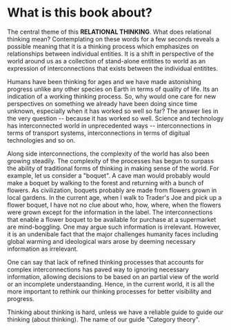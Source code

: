 # What is this book about?

The central theme of this **RELATIONAL THINKING**. What does relational thinking mean? Contemplating on these words for a few seconds reveals a possible meaning that it is a thinking process which emphasizes on relationships between individual entities. It is a shift in perspective of the world around us as a collection of stand-alone entitites to world as an expression of interconnections that exists between the individual entitites. 

Humans have been thinking for ages and we have made astonishing progress unlike any other species on Earth in terms of quality of life. Its an indication of a working thinking process. So, why would one care for new perspectives on something we already have been doing since time unknown, especially when it has worked so well so far? The answer lies in the very question -- because it has worked so well.  Science and technology has interconnected world in unprecedented ways -- interconnections in terms of transport systems, interconnections in terms of digitual technologies and so on. 

Along side interconnections, the complexity of the world has also been growing steadily. The complexity of the processes has begun to surpass the ability of traditional forms of thinking in making sense of the world. For example, let us consider a "boquet". A cave man would probably would make a boquet by walking to the forest and returning with a bunch of flowers. As civilization, boquets probably are made from flowers grown in local gardens.  In the current age, when I walk to Trader's Joe and pick up a flower boquet, I have not no clue about who, how, where, when the flowers were grown except for the information in the label. The interconnections that enable a flower boquet to be available for purchase at a supermarket are mind-boggling. One may argue such information is irrelevant. However, it is an undenibale fact that the major challenges humanity faces including global warming and ideological wars arose by deeming necessary information as irrelevant. 

One can say that lack of refined thinking processes that accounts for complex interconnections has paved way to ignoring necessary information, allowing decisions to be based on an partial view of the world or an incomplete understaanding. Hence, in the current world, it is all the more important to rethink our thinking processes for better visibility and progress. 

Thinking about thinking is hard, unless we have a reliable guide to guide our thinking (about thinking). The name of our guide "Category theory". 
